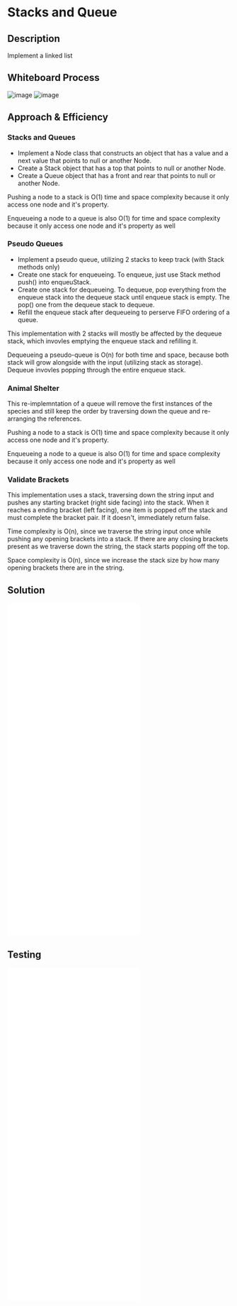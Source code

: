 # Stacks and Queue

## Description
Implement a linked list

## Whiteboard Process
![image](./stack_queue.png)
![image](./pseudo-queue.png)

## Approach & Efficiency

### Stacks and Queues

* Implement a Node class that constructs an object that has a value and a next value that points to null or another Node.
* Create a Stack object that has a top that points to null or another Node.
* Create a Queue object that has a front and rear that points to null or another Node.

Pushing a node to a stack is O(1) time and space complexity because it only access one node and it's property.

Enqueueing a node to a queue is also O(1) for time and space complexity because it only access one node and it's property as well

### Pseudo Queues

* Implement a pseudo queue, utilizing 2 stacks to keep track (with Stack methods only)
* Create one stack for enqueueing. To enqueue, just use Stack method push() into enqueuStack.
* Create one stack for dequeueing. To dequeue, pop everything from the enqueue stack into the dequeue stack until enqueue stack is empty. The pop() one from the dequeue stack to dequeue.
* Refill the enqueue stack after dequeueing to perserve FIFO ordering of a queue.

This implementation with 2 stacks will mostly be affected by the dequeue stack, which invovles emptying the enqueue stack and refilling it.

Dequeueing a pseudo-queue is O(n) for both time and space, because both stack will grow alongside with the input (utilizing stack as storage). Dequeue invovles popping through the entire enqueue stack.

### Animal Shelter

This re-implemntation of a queue will remove the first instances of the species and still keep the order by traversing down the queue and re-arranging the references.

Pushing a node to a stack is O(1) time and space complexity because it only access one node and it's property.

Enqueueing a node to a queue is also O(1) for time and space complexity because it only access one node and it's property as well

### Validate Brackets

This implementation uses a stack, traversing down the string input and pushes any starting bracket (right side facing) into the stack. When it reaches a ending bracket (left facing), one item is popped off the stack and must complete the bracket pair. If it doesn't, immediately return false.

Time complexity is O(n), since we traverse the string input once while pushing any opening brackets into a stack. If there are any closing brackets present as we traverse down the string, the stack starts popping off the top.

Space complexity is O(n), since we increase the stack size by how many opening brackets there are in the string.

## Solution ##
![stack.js](stack.js)
![queue.js](queue.js)
![pseudo-queue.js](pseudo-queue.js)
![animal-shelter.js](animal-shelter.js)
![validate-brackets.js](validate-brackets.js)

## Testing ##
![stack.test.js](./stack.test.js)
![queue.test.js](./queue.test.js)
![pseudo-queue.test.js](./pseudo-queue.test.js)
![animal-shelter.test.js](./animal-shelter.test.js)
![validate-brackets.test.js](./validate-brackets.test.js)